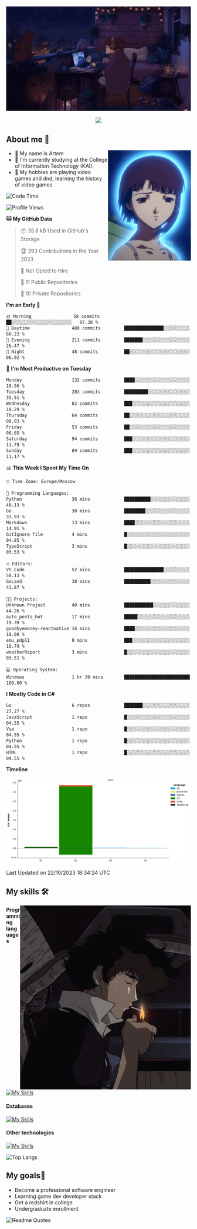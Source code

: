 <div align="center">
  <p>
    <img src="assets/lo-fi.gif">
  </p>
  <p>
    <img src="https://readme-typing-svg.herokuapp.com?color=%2336BCF7&lines=Welcome-to-my-profile&center=true&width=380&height=50&duration=4000&pause=1000">
  </p>
</div>

<div>
  <h2>About me 🚀</h2>
   <div align="center">
    <img src="assets/lain2.gif" align="right" height="300px">
  </div>
  <ul>
    <li>👨 My name is Artem</li>
    <li>🌱 I'm currently studying at the College of Information Technology (KAI).</li>
    <li>👾 My hobbies are playing video games and dnd, learning the history of video games </li>
  </ul>
</div>


<!--START_SECTION:waka-->
![Code Time](http://img.shields.io/badge/Code%20Time-21%20hrs%2019%20mins-blue)

![Profile Views](http://img.shields.io/badge/Profile%20Views-0-blue)

**🐱 My GitHub Data** 

> 📦 35.8 kB Used in GitHub's Storage 
 > 
> 🏆 393 Contributions in the Year 2023
 > 
> 🚫 Not Opted to Hire
 > 
> 📜 11 Public Repositories 
 > 
> 🔑 10 Private Repositories 
 > 
**I'm an Early 🐤** 

```text
🌞 Morning                58 commits          ██░░░░░░░░░░░░░░░░░░░░░░░   07.28 % 
🌆 Daytime                480 commits         ███████████████░░░░░░░░░░   60.23 % 
🌃 Evening                211 commits         ███████░░░░░░░░░░░░░░░░░░   26.47 % 
🌙 Night                  48 commits          ██░░░░░░░░░░░░░░░░░░░░░░░   06.02 % 
```
📅 **I'm Most Productive on Tuesday** 

```text
Monday                   132 commits         ████░░░░░░░░░░░░░░░░░░░░░   16.56 % 
Tuesday                  283 commits         █████████░░░░░░░░░░░░░░░░   35.51 % 
Wednesday                82 commits          ███░░░░░░░░░░░░░░░░░░░░░░   10.29 % 
Thursday                 64 commits          ██░░░░░░░░░░░░░░░░░░░░░░░   08.03 % 
Friday                   53 commits          ██░░░░░░░░░░░░░░░░░░░░░░░   06.65 % 
Saturday                 94 commits          ███░░░░░░░░░░░░░░░░░░░░░░   11.79 % 
Sunday                   89 commits          ███░░░░░░░░░░░░░░░░░░░░░░   11.17 % 
```


📊 **This Week I Spent My Time On** 

```text
🕑︎ Time Zone: Europe/Moscow

💬 Programming Languages: 
Python                   36 mins             ██████████░░░░░░░░░░░░░░░   40.13 % 
Go                       30 mins             ████████░░░░░░░░░░░░░░░░░   33.93 % 
Markdown                 13 mins             ████░░░░░░░░░░░░░░░░░░░░░   14.91 % 
GitIgnore file           4 mins              █░░░░░░░░░░░░░░░░░░░░░░░░   04.85 % 
TypeScript               3 mins              █░░░░░░░░░░░░░░░░░░░░░░░░   03.53 % 

🔥 Editors: 
VS Code                  52 mins             ███████████████░░░░░░░░░░   58.13 % 
GoLand                   38 mins             ██████████░░░░░░░░░░░░░░░   41.87 % 

🐱‍💻 Projects: 
Unknown Project          40 mins             ███████████░░░░░░░░░░░░░░   44.26 % 
auto_posts_bot           17 mins             █████░░░░░░░░░░░░░░░░░░░░   19.39 % 
goodbyemoney-reactnative 16 mins             ████░░░░░░░░░░░░░░░░░░░░░   18.00 % 
emu_pdp11                9 mins              ███░░░░░░░░░░░░░░░░░░░░░░   10.79 % 
weatherReport            3 mins              █░░░░░░░░░░░░░░░░░░░░░░░░   03.51 % 

💻 Operating System: 
Windows                  1 hr 30 mins        █████████████████████████   100.00 % 
```

**I Mostly Code in C#** 

```text
Go                       6 repos             ███████░░░░░░░░░░░░░░░░░░   27.27 % 
JavaScript               1 repo              █░░░░░░░░░░░░░░░░░░░░░░░░   04.55 % 
Vue                      1 repo              █░░░░░░░░░░░░░░░░░░░░░░░░   04.55 % 
Python                   1 repo              █░░░░░░░░░░░░░░░░░░░░░░░░   04.55 % 
HTML                     1 repo              █░░░░░░░░░░░░░░░░░░░░░░░░   04.55 % 
```



**Timeline**

![Lines of Code chart](https://raw.githubusercontent.com/nifle3/nifle3/main/assets/bar_graph.png)


 Last Updated on 22/10/2023 18:34:24 UTC
<!--END_SECTION:waka-->

## My skills 🛠️

<div align="center">
  <img src="assets/bebop_smoke.gif" align="right" height="500px">
</div>


#### Programming languages
[![My Skills](https://skillicons.dev/icons?i=go,cs,python)](https://skillicons.dev)
#### Databases
[![My Skills](https://skillicons.dev/icons?i=mysql,mongodb,postgres)](https://skillicons.dev)
#### Other technologies
[![My Skills](https://skillicons.dev/icons?i=unity,docker,git,wasm)](https://skillicons.dev)

![Top Langs](https://github-readme-stats.vercel.app/api/top-langs/?username=nifle3&layout=compact&theme=nord)


## My goals🚀
- Become a professional software engineer
- Learning game dev developer stack
- Get a redshirt in college
- Undergraduate enrollment

![Readme Quotes](https://quotes-github-readme.vercel.app/api?type=horizontal&theme=nord) 
